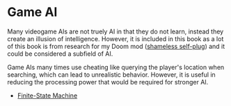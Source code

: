 # Game AI

Many videogame AIs are not truely AI in that they do not learn, instead they create an illusion of intelligence.
However, it is included in this book as a lot of this book is from research for my Doom mod ([shameless self-plug](https://github.com/zippeykeys12/rogzis)) and it could be considered a subfield of AI.

Game AIs many times use cheating like querying the player's location when searching, which can lead to unrealistic behavior. However, it is useful in reducing the processing power that would be required for stronger AI.

* [Finite-State Machine](finiteStateMachine.md)